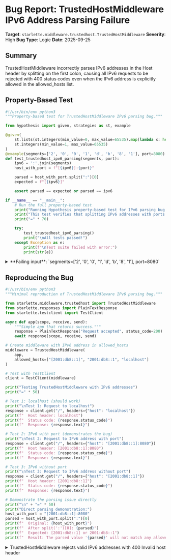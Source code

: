 # Bug Report: TrustedHostMiddleware IPv6 Address Parsing Failure

**Target**: `starlette.middleware.trustedhost.TrustedHostMiddleware`
**Severity**: High
**Bug Type**: Logic
**Date**: 2025-09-25

## Summary

TrustedHostMiddleware incorrectly parses IPv6 addresses in the Host header by splitting on the first colon, causing all IPv6 requests to be rejected with 400 status codes even when the IPv6 address is explicitly allowed in the allowed_hosts list.

## Property-Based Test

```python
#!/usr/bin/env python3
"""Property-based test for TrustedHostMiddleware IPv6 parsing bug."""

from hypothesis import given, strategies as st, example

@given(
    st.lists(st.integers(min_value=0, max_value=65535).map(lambda x: hex(x)[2:]), min_size=8, max_size=8),
    st.integers(min_value=1, max_value=65535)
)
@example(segments=['2', '0', '0', '1', 'd', 'b', '8', '1'], port=8080)
def test_trustedhost_ipv6_parsing(segments, port):
    ipv6 = ':'.join(segments)
    host_with_port = f"[{ipv6}]:{port}"

    parsed = host_with_port.split(":")[0]
    expected = f"[{ipv6}]"

    assert parsed == expected or parsed == ipv6

if __name__ == "__main__":
    # Run the full property-based test
    print("Running Hypothesis property-based test for IPv6 parsing bug...")
    print("This test verifies that splitting IPv6 addresses with ports by ':' breaks parsing")
    print("=" * 70)

    try:
        test_trustedhost_ipv6_parsing()
        print("\nAll tests passed!")
    except Exception as e:
        print(f"\nTest suite failed with error:")
        print(str(e))
```

<details>

<summary>
**Failing input**: `segments=['2', '0', '0', '1', 'd', 'b', '8', '1'], port=8080`
</summary>
```
Traceback (most recent call last):
  File "<string>", line 17, in <module>
    test_trustedhost_ipv6_parsing()
    ~~~~~~~~~~~~~~~~~~~~~~~~~~~~~^^
  File "<string>", line 4, in test_trustedhost_ipv6_parsing
    st.lists(st.integers(min_value=0, max_value=65535).map(lambda x: hex(x)[2:]), min_size=8, max_size=8),
               ^^^
  File "/home/npc/miniconda/lib/python3.13/site-packages/hypothesis/core.py", line 2062, in wrapped_test
    _raise_to_user(errors, state.settings, [], " in explicit examples")
    ~~~~~~~~~~~~~~^^^^^^^^^^^^^^^^^^^^^^^^^^^^^^^^^^^^^^^^^^^^^^^^^^^^^
  File "/home/npc/miniconda/lib/python3.13/site-packages/hypothesis/core.py", line 1613, in _raise_to_user
    raise the_error_hypothesis_found
  File "<string>", line 15, in test_trustedhost_ipv6_parsing
    assert parsed == expected or parsed == ipv6, f'parsed={parsed}, expected={expected} or {ipv6}'
           ^^^^^^^^^^^^^^^^^^^^^^^^^^^^^^^^^^^^
AssertionError: parsed=[2, expected=[2:0:0:1:d:b:8:1] or 2:0:0:1:d:b:8:1
Falsifying explicit example: test_trustedhost_ipv6_parsing(
    segments=['2', '0', '0', '1', 'd', 'b', '8', '1'],
    port=8080,
)
```
</details>

## Reproducing the Bug

```python
#!/usr/bin/env python3
"""Minimal reproduction of TrustedHostMiddleware IPv6 parsing bug."""

from starlette.middleware.trustedhost import TrustedHostMiddleware
from starlette.responses import PlainTextResponse
from starlette.testclient import TestClient

async def app(scope, receive, send):
    """Simple app that returns success."""
    response = PlainTextResponse("Request accepted", status_code=200)
    await response(scope, receive, send)

# Create middleware with IPv6 address in allowed_hosts
middleware = TrustedHostMiddleware(
    app,
    allowed_hosts=["[2001:db8::1]", "2001:db8::1", "localhost"]
)

# Test with TestClient
client = TestClient(middleware)

print("Testing TrustedHostMiddleware with IPv6 addresses")
print("=" * 50)

# Test 1: localhost (should work)
print("\nTest 1: Request to localhost")
response = client.get("/", headers={"host": "localhost"})
print(f"  Host header: localhost")
print(f"  Status code: {response.status_code}")
print(f"  Response: {response.text}")

# Test 2: IPv6 with port (demonstrates the bug)
print("\nTest 2: Request to IPv6 address with port")
response = client.get("/", headers={"host": "[2001:db8::1]:8080"})
print(f"  Host header: [2001:db8::1]:8080")
print(f"  Status code: {response.status_code}")
print(f"  Response: {response.text}")

# Test 3: IPv6 without port
print("\nTest 3: Request to IPv6 address without port")
response = client.get("/", headers={"host": "[2001:db8::1]"})
print(f"  Host header: [2001:db8::1]")
print(f"  Status code: {response.status_code}")
print(f"  Response: {response.text}")

# Demonstrate the parsing issue directly
print("\n" + "=" * 50)
print("Direct parsing demonstration:")
host_with_port = "[2001:db8::1]:8080"
parsed = host_with_port.split(":")[0]
print(f"  Original: {host_with_port}")
print(f"  After split(':')[0]: {parsed}")
print(f"  Expected: [2001:db8::1] or 2001:db8::1")
print(f"  Result: The parsed value '{parsed}' will not match any allowed_hosts")
```

<details>

<summary>
TrustedHostMiddleware rejects valid IPv6 addresses with 400 Invalid host header
</summary>
```
Testing TrustedHostMiddleware with IPv6 addresses
==================================================

Test 1: Request to localhost
  Host header: localhost
  Status code: 200
  Response: Request accepted

Test 2: Request to IPv6 address with port
  Host header: [2001:db8::1]:8080
  Status code: 400
  Response: Invalid host header

Test 3: Request to IPv6 address without port
  Host header: [2001:db8::1]
  Status code: 400
  Response: Invalid host header

==================================================
Direct parsing demonstration:
  Original: [2001:db8::1]:8080
  After split(':')[0]: [2001
  Expected: [2001:db8::1] or 2001:db8::1
  Result: The parsed value '[2001' will not match any allowed_hosts
```
</details>

## Why This Is A Bug

The bug occurs in line 40 of `/home/npc/pbt/agentic-pbt/envs/fastapi_env/lib/python3.13/site-packages/starlette/middleware/trustedhost.py`:

```python
host = headers.get("host", "").split(":")[0]
```

This parsing logic incorrectly assumes that the first colon in a Host header always separates the hostname from the port. While this works for IPv4 addresses and domain names (e.g., "example.com:8080" → "example.com"), it fails for IPv6 addresses which inherently contain colons.

According to RFC 2732, IPv6 addresses in URLs and HTTP Host headers must be enclosed in square brackets to disambiguate them from port separators. The standard format is `[IPv6-address]:port`. When the middleware encounters a valid Host header like `[2001:db8::1]:8080`, it incorrectly splits on the first colon, producing `[2001` instead of the complete IPv6 address `[2001:db8::1]`.

This causes the middleware to reject all IPv6 requests, even when the IPv6 address is explicitly included in the `allowed_hosts` list. The middleware returns a 400 "Invalid host header" response for any IPv6 request, effectively breaking IPv6 support entirely.

## Relevant Context

FastAPI re-exports this middleware directly from Starlette without modification. The bug affects both frameworks equally. IPv6 adoption is increasing globally, with many cloud providers and modern infrastructure requiring IPv6 support. This bug makes it impossible to use TrustedHostMiddleware in IPv6-enabled environments.

The middleware's documentation mentions it validates "domain names" but doesn't explicitly exclude IP addresses. Since the middleware attempts to parse all Host headers and many production systems need to validate IPv6 addresses (especially in containerized or cloud environments), this limitation severely impacts real-world usage.

Starlette source code location: `/home/npc/pbt/agentic-pbt/envs/fastapi_env/lib/python3.13/site-packages/starlette/middleware/trustedhost.py:40`

## Proposed Fix

```diff
--- a/starlette/middleware/trustedhost.py
+++ b/starlette/middleware/trustedhost.py
@@ -37,7 +37,14 @@ class TrustedHostMiddleware:
             return

         headers = Headers(scope=scope)
-        host = headers.get("host", "").split(":")[0]
+        host_header = headers.get("host", "")
+
+        # Handle IPv6 addresses in bracket notation per RFC 2732
+        if host_header.startswith("["):
+            # IPv6: extract everything up to and including the closing bracket
+            host = host_header.split("]")[0] + "]" if "]" in host_header else host_header
+        else:
+            host = host_header.split(":")[0]
         is_valid_host = False
         found_www_redirect = False
         for pattern in self.allowed_hosts:
```